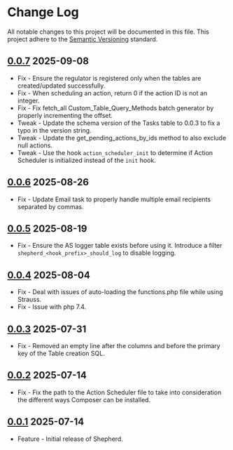 # Change Log

All notable changes to this project will be documented in this file. This project adhere to the [Semantic Versioning](http://semver.org/) standard.

## [0.0.7] 2025-09-08

* Fix - Ensure the regulator is registered only when the tables are created/updated successfully.
* Fix - When scheduling an action, return 0 if the action ID is not an integer.
* Fix - Fix fetch_all Custom_Table_Query_Methods batch generator by properly incrementing the offset.
* Tweak - Update the schema version of the Tasks table to 0.0.3 to fix a typo in the version string.
* Tweak - Update the get_pending_actions_by_ids method to also exclude null actions.
* Tweak - Use the hook `action_scheduler_init` to determine if Action Scheduler is initialized instead of the `init` hook.

[0.0.7]: https://github.com/stellarwp/shepherd/releases/tag/0.0.7

## [0.0.6] 2025-08-26

* Fix - Update Email task to properly handle multiple email recipients separated by commas.

[0.0.6]: https://github.com/stellarwp/shepherd/releases/tag/0.0.6

## [0.0.5] 2025-08-19

* Fix - Ensure the AS logger table exists before using it. Introduce a filter `shepherd_<hook_prefix>_should_log` to disable logging.

[0.0.5]: https://github.com/stellarwp/shepherd/releases/tag/0.0.5

## [0.0.4] 2025-08-04

* Fix - Deal with issues of auto-loading the functions.php file while using Strauss.
* Fix - Issue with php 7.4.

[0.0.4]: https://github.com/stellarwp/shepherd/releases/tag/0.0.4

## [0.0.3] 2025-07-31

* Fix - Removed an empty line after the columns and before the primary key of the Table creation SQL.

[0.0.3]: https://github.com/stellarwp/shepherd/releases/tag/0.0.3

## [0.0.2] 2025-07-14

* Fix - Fix the path to the Action Scheduler file to take into consideration the different ways Composer can be installed.

[0.0.2]: https://github.com/stellarwp/shepherd/releases/tag/0.0.2

## [0.0.1] 2025-07-14

* Feature - Initial release of Shepherd.

[0.0.1]: https://github.com/stellarwp/shepherd/releases/tag/0.0.1
